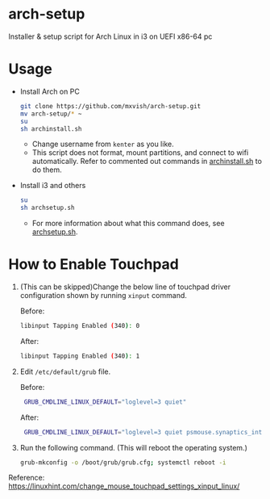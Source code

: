 # arch-setup
Installer &amp; setup script for Arch Linux in i3 on UEFI x86-64 pc

# Usage
- Install Arch on PC
  ```sh
  git clone https://github.com/mxvish/arch-setup.git
  mv arch-setup/* ~
  su
  sh archinstall.sh
  ```
  - Change username from `kenter` as you like.
  - This script does not format, mount partitions, and connect to wifi automatically.
  Refer to commented out commands in [archinstall.sh](archinstall.sh) to do them.

- Install i3 and others
  ```sh
  su
  sh archsetup.sh
  ```
  - For more information about what this command does, see [archsetup.sh](archsetup.sh).
  
# How to Enable Touchpad

1. (This can be skipped)Change the below line of touchpad driver configuration shown by running `xinput` command.
  
   Before:
   ```sh
   libinput Tapping Enabled (340): 0
   ```
   After:
    ```sh
   libinput Tapping Enabled (340): 1
   ```

2. Edit `/etc/default/grub` file.

   Before:
   ```sh
    GRUB_CMDLINE_LINUX_DEFAULT="loglevel=3 quiet"
    ```
   After:
   ```sh
    GRUB_CMDLINE_LINUX_DEFAULT="loglevel=3 quiet psmouse.synaptics_intertouch=1"
    ```
 
3. Run the following command. (This will reboot the operating system.)
    ```sh
    grub-mkconfig -o /boot/grub/grub.cfg; systemctl reboot -i
    ```
  
Reference: https://linuxhint.com/change_mouse_touchpad_settings_xinput_linux/
